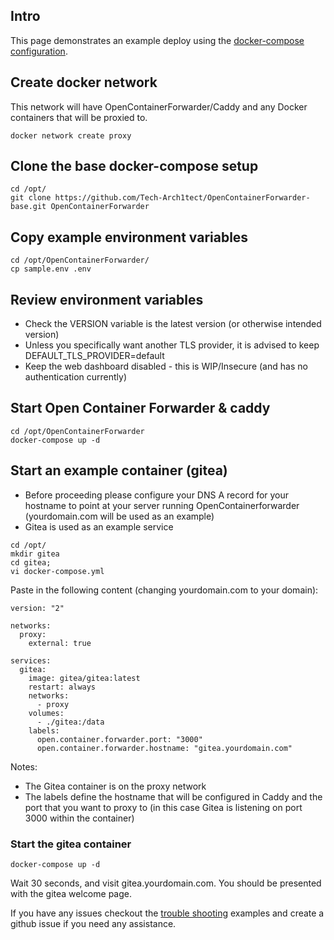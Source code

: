 ## Intro

This page demonstrates an example deploy using the [docker-compose configuration](https://github.com/Tech-Arch1tect/OpenContainerForwarder-base).

## Create docker network

This network will have OpenContainerForwarder/Caddy and any Docker containers that will be proxied to.  

```
docker network create proxy
```

## Clone the base docker-compose setup

```
cd /opt/
git clone https://github.com/Tech-Arch1tect/OpenContainerForwarder-base.git OpenContainerForwarder
```

## Copy example environment variables

```
cd /opt/OpenContainerForwarder/
cp sample.env .env
```

## Review environment variables 

- Check the VERSION variable is the latest version (or otherwise intended version)
- Unless you specifically want another TLS provider, it is advised to keep DEFAULT_TLS_PROVIDER=default
- Keep the web dashboard disabled - this is WIP/Insecure (and has no authentication currently)

## Start Open Container Forwarder & caddy

```
cd /opt/OpenContainerForwarder
docker-compose up -d
```

## Start an example container (gitea)

- Before proceeding please configure your DNS A record for your hostname to point at your server running OpenContainerforwarder (yourdomain.com will be used as an example)
- Gitea is used as an example service

```
cd /opt/
mkdir gitea
cd gitea;
vi docker-compose.yml
```

Paste in the following content (changing yourdomain.com to your domain):

```
version: "2"

networks:
  proxy:
    external: true

services:
  gitea:
    image: gitea/gitea:latest
    restart: always
    networks:
      - proxy
    volumes:
      - ./gitea:/data
    labels:
      open.container.forwarder.port: "3000"
      open.container.forwarder.hostname: "gitea.yourdomain.com"
```

Notes:

- The Gitea container is on the proxy network
- The labels define the hostname that will be configured in Caddy and the port that you want to proxy to (in this case Gitea is listening on port 3000 within the container)

### Start the gitea container

```
docker-compose up -d
```


Wait 30 seconds, and visit gitea.yourdomain.com. You should be presented with the gitea welcome page.

If you have any issues checkout the [trouble shooting](/troubleshooting) examples and create a github issue if you need any assistance.